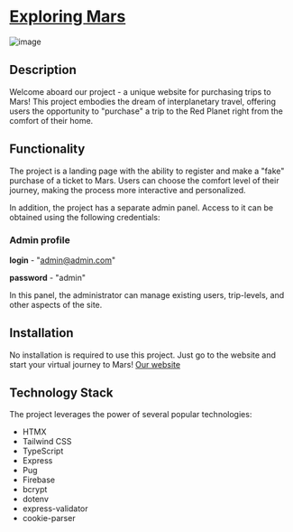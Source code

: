 # [Exploring Mars](https://exploremars-production.up.railway.app/)
![image](https://github.com/RooDie10/ExploreMars/assets/56236625/fc3a3250-6380-42ea-aed1-81285f4fb3ca)


## Description
Welcome aboard our project - a unique website for purchasing trips to Mars! This project embodies the dream of interplanetary travel, offering users the opportunity to "purchase" a trip to the Red Planet right from the comfort of their home.

## Functionality
The project is a landing page with the ability to register and make a "fake" purchase of a ticket to Mars. Users can choose the comfort level of their journey, making the process more interactive and personalized.

In addition, the project has a separate admin panel. Access to it can be obtained using the following credentials:
### Admin profile
**login** - "admin@admin.com"

**password** - "admin"

In this panel, the administrator can manage existing users, trip-levels, and other aspects of the site.

## Installation
No installation is required to use this project. Just go to the website and start your virtual journey to Mars!
[Our website](https://exploremars-production.up.railway.app/)

## Technology Stack
The project leverages the power of several popular technologies:

- HTMX
- Tailwind CSS
- TypeScript
- Express
- Pug
- Firebase
- bcrypt
- dotenv
- express-validator
- cookie-parser



